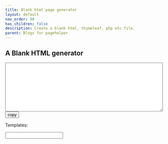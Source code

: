 ```yaml
---
title: Blank html page generator
layout: default
nav_order: 90
has_children: false
description: Create a blank html, thymeleaf, php etc file.
parent: Blogs for pagehelper
---
```


## A Blank HTML generator

<div id="blank-html-app"
 ph-data-consumer="alpine:data"
 x-data='{q: "",data: [{name: "html", content: `
	<!DOCTYPE html>\n
<html lang="en">\n
<head>\n
	<meta charset="UTF-8">\n
	<meta name="viewport" content="width=device-width, initial-scale=1.0">\n
	<title>Document</title>\n
</head>\n
<body>\n
\n
</body>\n
</html>
`}]}'>
<textarea name="content" 
  x-bind:value="(data.filter(it=>it.name.indexOf(q) !== -1).length > 0) ? data.filter(it=>it.name.indexOf(q) !== -1)[0].content : ''"
  style="width:100%;"
  id="blank-html-content"
  ph-validate="string::min:3,max:65536"
  spellcheck="false"
  rows="10">
</textarea>
<button class="btn btn-sm" type="button" ph-to-clipboard="#blank-html-content" aria-label="Copy code to clipboard">
copy
</button>
<p>Templates:</p>
<form class="ph">
<input type="text" 
name="email"
ph-once
ph-auto-start
x-model="q"
ph-target="#blank-html-app"
ph-ajax="https://lets-script.com/devtools/blank-htmls"
/>
</form>
<ul>
<template x-for="v in data.filter(it => it.name.indexOf(q) !== -1)">
<li x-text="v.name"></li>
</template>
</ul>
</div>
